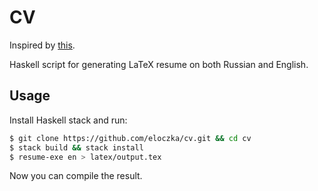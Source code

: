 # CV
Inspired by [this](https://github.com/ice1000/resume).

Haskell script for generating LaTeX resume on both Russian and English.

## Usage
Install Haskell stack and run:

```bash
$ git clone https://github.com/eloczka/cv.git && cd cv
$ stack build && stack install
$ resume-exe en > latex/output.tex
```
Now you can compile the result.


